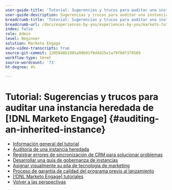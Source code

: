 ```yaml
---
user-guide-title: 'Tutorial: Sugerencias y trucos para auditar una instancia heredada '
user-guide-description: Sugerencias y trucos para auditar una instancia de  [!DNL Marketo Engage] heredada
breadcrumb-title: 'Tutorial: Sugerencias y trucos para auditar una instancia  [!DNL Marketo Engage] heredada '
breadcrumb-url: /docs/experiences-by-you/experiences-by-you/marketo-tutorial-inherited-instance/overview.html
index: false
role: Admin
level: Beginner
solution: Marketo Engage
auto-video-transcripts: true
source-git-commit: 1205848b1985a99b91f9d4d25e1a79f0df379589
workflow-type: tm+mt
source-wordcount: '73'
ht-degree: 4%

---
```



# Tutorial: Sugerencias y trucos para auditar una instancia heredada de [!DNL Marketo Engage] {#auditing-an-inherited-instance}

+ [Información general del tutorial](/help/marketo-tutorial-inherited-instance/overview.md)
+ [Auditoría de una instancia heredada](/help/marketo-tutorial-inherited-instance/audit-an-inherted-instance.md)
+ [Registrar errores de sincronización de CRM para solucionar problemas](/help/marketo-tutorial-inherited-instance/log-crm-sync-errors-for-easy-troubleshooting.md)
+ [Desarrollar una guía de gobernanza de instancias](/help/marketo-tutorial-inherited-instance/develop-an-instance-governance-guide.md)
+ [Asignar visualmente su pila de tecnología de marketing](/help/marketo-tutorial-inherited-instance/create-a-visual-data-flow-diagram.md)
+ [Proceso de garantía de calidad del programa previo al lanzamiento](/help/marketo-tutorial-inherited-instance/essential-program-pre-launch-qa.md)
+ [[!DNL Marketo Engage] tutoriales](https://experienceleague.adobe.com/docs/marketo-learn/tutorials/overview.html?lang=es)
+ [Volver a las perspectivas](https://experienceleague.adobe.com/en/perspectives?lang=en#f-el_product=Marketo%20Engage&amp;aq=((%40el_contenttype%20NOT%20%22Community%7CUser%22)%20AND%20(%40el_contenttype%3D%22perspective%22)))